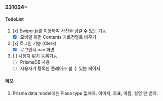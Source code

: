 ### 231024~

#### TodoList

1. [x] Swiper.js를 이용하여 사진들 넘길 수 있는 기능
   - [x] 모바일 화면 Contents 가로정렬로 바꾸기
2. [x] 로그인 기능 (Clerk)
   - [x] 로그인시 nav 화면
3. [ ] 사용자 위치 등록기능
   - [ ] PrismaDB 사용
   - [ ] 사용자가 등록한 플레이스 볼 수 있는 페이지

#### 메모

1. Prisma data model에는 Place type 없애자.
   이미지, 좌표, 이름, 설명 만 받자.
